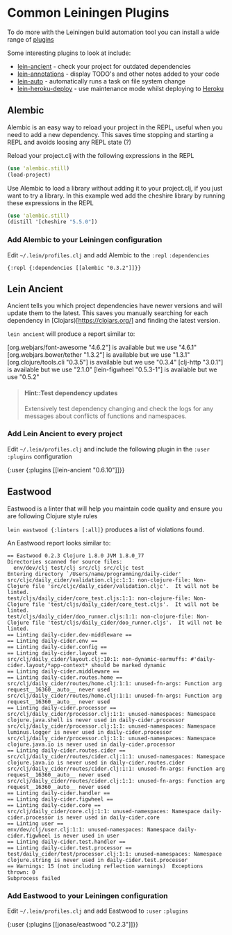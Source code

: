 # Common Leiningen Plugins

To do more with the Leiningen build automation tool you can install a wide range of [plugins](https://github.com/technomancy/leiningen/wiki/Plugins)

Some interesting plugins to look at include:

* [lein-ancient](https://github.com/xsc/lein-ancient) - check your project for outdated dependencies
* [lein-annotations](https://github.com/bbatsov/lein-annotations) - display TODO's and other notes added to your code
* [lein-auto](https://github.com/weavejester/lein-auto) - automatically runs a task on file system change
* [lein-heroku-deploy](https://github.com/maxprokopiev/lein-heroku-deploy) - use maintenance mode whilst deploying to [Heroku](https://heroku.com)


## Alembic

Alembic is an easy way to reload your project in the REPL, useful when you need to add a new dependency.  This saves time stopping and starting a REPL and avoids loosing any REPL state (?)

Reload your project.clj with the following expressions in the REPL

```clojure
(use 'alembic.still)
(load-project)
```
Use Alembic to load a library without adding it to your project.clj, if you just want to try a library. In this example wed add the cheshire library by running these expressions in the REPL


```clojure
(use 'alembic.still)
(distill '[cheshire "5.5.0"])
```

### Add Alembic to your Leiningen configuration

Edit `~/.lein/profiles.clj` and add Alembic to the `:repl` `:dependencies`

```
{:repl {:dependencies [[alembic "0.3.2"]]}}
```


## Lein Ancient

Ancient tells you which project dependencies have newer versions and will update them to the latest.  This saves you manually searching for each dependency in [Clojars)[https://clojars.org/] and finding the latest version.

`lein ancient` will produce a report similar to:

[org.webjars/font-awesome "4.6.2"] is available but we use "4.6.1"
[org.webjars.bower/tether "1.3.2"] is available but we use "1.3.1"
[org.clojure/tools.cli "0.3.5"] is available but we use "0.3.4"
[clj-http "3.0.1"] is available but we use "2.1.0"
[lein-figwheel "0.5.3-1"] is available but we use "0.5.2"


> #### Hint::Test dependency updates
> Extensively test dependency changing and check the logs for any messages about conflicts of functions and namespaces.

### Add Lein Ancient to every project

Edit `~/.lein/profiles.clj` and include the following plugin in the `:user` `:plugins` configuration

{:user {:plugins [[lein-ancient "0.6.10"]]}}


## Eastwood

Eastwood is a linter that will help you maintain code quality and ensure you are following Clojure style rules

`lein eastwood {:linters [:all]}` produces a list of violations found.

An Eastwood report looks similar to:

```
== Eastwood 0.2.3 Clojure 1.8.0 JVM 1.8.0_77
Directories scanned for source files:
  env/dev/clj test/clj src/clj src/cljc test
Entering directory `/Users/name/programming/daily-cider'
src/cljc/daily_cider/validation.cljc:1:1: non-clojure-file: Non-Clojure file 'src/cljc/daily_cider/validation.cljc'.  It will not be linted.
test/cljs/daily_cider/core_test.cljs:1:1: non-clojure-file: Non-Clojure file 'test/cljs/daily_cider/core_test.cljs'.  It will not be linted.
test/cljs/daily_cider/doo_runner.cljs:1:1: non-clojure-file: Non-Clojure file 'test/cljs/daily_cider/doo_runner.cljs'.  It will not be linted.
== Linting daily-cider.dev-middleware ==
== Linting daily-cider.env ==
== Linting daily-cider.config ==
== Linting daily-cider.layout ==
src/clj/daily_cider/layout.clj:10:1: non-dynamic-earmuffs: #'daily-cider.layout/*app-context* should be marked dynamic
== Linting daily-cider.middleware ==
== Linting daily-cider.routes.home ==
src/clj/daily_cider/routes/home.clj:1:1: unused-fn-args: Function arg request__16360__auto__ never used
src/clj/daily_cider/routes/home.clj:1:1: unused-fn-args: Function arg request__16360__auto__ never used
== Linting daily-cider.processor ==
src/clj/daily_cider/processor.clj:1:1: unused-namespaces: Namespace clojure.java.shell is never used in daily-cider.processor
src/clj/daily_cider/processor.clj:1:1: unused-namespaces: Namespace luminus.logger is never used in daily-cider.processor
src/clj/daily_cider/processor.clj:1:1: unused-namespaces: Namespace clojure.java.io is never used in daily-cider.processor
== Linting daily-cider.routes.cider ==
src/clj/daily_cider/routes/cider.clj:1:1: unused-namespaces: Namespace clojure.java.io is never used in daily-cider.routes.cider
src/clj/daily_cider/routes/cider.clj:1:1: unused-fn-args: Function arg request__16360__auto__ never used
src/clj/daily_cider/routes/cider.clj:1:1: unused-fn-args: Function arg request__16360__auto__ never used
== Linting daily-cider.handler ==
== Linting daily-cider.figwheel ==
== Linting daily-cider.core ==
src/clj/daily_cider/core.clj:1:1: unused-namespaces: Namespace daily-cider.processor is never used in daily-cider.core
== Linting user ==
env/dev/clj/user.clj:1:1: unused-namespaces: Namespace daily-cider.figwheel is never used in user
== Linting daily-cider.test.handler ==
== Linting daily-cider.test.processor ==
test/daily_cider/test/processor.clj:1:1: unused-namespaces: Namespace clojure.string is never used in daily-cider.test.processor
== Warnings: 15 (not including reflection warnings)  Exceptions thrown: 0
Subprocess failed

```

### Add Eastwood to your Leiningen configuration

Edit `~/.lein/profiles.clj` and add Eastwood to `:user` `:plugins`

{:user {:plugins [[jonase/eastwood "0.2.3"]]}}
